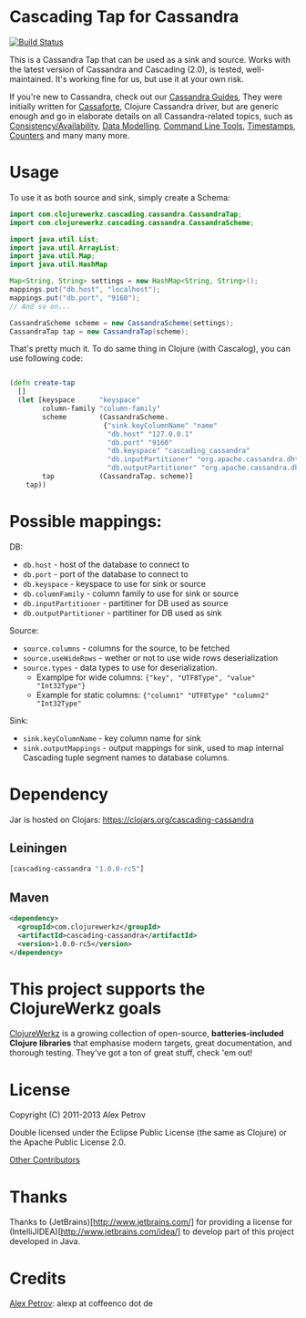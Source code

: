# Cascading Tap for Cassandra

[![Build Status](https://secure.travis-ci.org/ifesdjeen/cascading-cassandra.png)](http://travis-ci.org/ifesdjeen/cascading-cassandra)

This is a Cassandra Tap that can be used as a sink and source. Works
with the latest version of Cassandra and Cascading (2.0), is tested,
well-maintained. It's working fine for us, but use it at your own
risk.

If you're new to Cassandra, check out our [Cassandra Guides](http://clojurecassandra.info/articles/guides.html),
They were initially written for [Cassaforte](https://github.com/clojurewerkz/cassaforte), Clojure Cassandra
driver, but are generic enough and go in elaborate details on all Cassandra-related topics, such as
[Consistency/Availability](http://clojurecassandra.info/articles/cassandra_concepts.html), [Data Modelling](http://clojurecassandra.info/articles/data_modelling.html),
[Command Line Tools](http://clojurecassandra.info/articles/troubleshooting.html#toc_2), [Timestamps](http://clojurecassandra.info/articles/kv.html#toc_3),
[Counters](http://clojurecassandra.info/articles/kv.html#toc_5) and many many more.


# Usage

To use it as both source and sink, simply create a Schema:

```java
import com.clojurewerkz.cascading.cassandra.CassandraTap;
import com.clojurewerkz.cascading.cassandra.CassandraScheme;

import java.util.List;
import java.util.ArrayList;
import java.util.Map;
import java.util.HashMap

Map<String, String> settings = new HashMap<String, String>();
mappings.put("db.host", "localhost");
mappings.put("db.port", "9160");
// And so on...

CassandraScheme scheme = new CassandraScheme(settings);
CassandraTap tap = new CassandraTap(scheme);
```

That's pretty much it. To do same thing in Clojure (with Cascalog),
you can use following code:

```clojure

(defn create-tap
  []
  (let [keyspace      "keyspace"
        column-family "column-family"
        scheme        (CassandraScheme.
                       {"sink.keyColumnName" "name"
                        "db.host" "127.0.0.1"
                        "db.port" "9160"
                        "db.keyspace" "cascading_cassandra"
                        "db.inputPartitioner" "org.apache.cassandra.dht.Murmur3Partitioner"
                        "db.outputPartitioner" "org.apache.cassandra.dht.Murmur3Partitioner"})
        tap           (CassandraTap. scheme)]
    tap))
```

# Possible mappings:

DB:
  * `db.host` - host of the database to connect to
  * `db.port` - port of the database to connect to
  * `db.keyspace` - keyspace to use for sink or source
  * `db.columnFamily` - column family  to use for sink or source
  * `db.inputPartitioner` - partitiner for DB used as source
  * `db.outputPartitioner` - partitiner for DB used as sink

Source:
  * `source.columns` - columns for the source, to be fetched
  * `source.useWideRows` - wether or not to use wide rows deserialization
  * `source.types` - data types to use for deserialization.
    * Examplpe for wide columns: `{"key", "UTF8Type", "value" "Int32Type"}`
    * Example for static columns: `{"column1" "UTF8Type" "column2" "Int32Type"`

Sink:
  * `sink.keyColumnName` - key column name for sink
  * `sink.outputMappings` - output mappings for sink, used to map internal Cascading
    tuple segment names to database columns.

# Dependency

Jar is hosted on Clojars: https://clojars.org/cascading-cassandra

## Leiningen

```clojure
[cascading-cassandra "1.0.0-rc5"]
```

## Maven

```xml
<dependency>
  <groupId>com.clojurewerkz</groupId>
  <artifactId>cascading-cassandra</artifactId>
  <version>1.0.0-rc5</version>
</dependency>
```

# This project supports the ClojureWerkz goals

[ClojureWerkz](http://clojurewerkz.org/) is a growing collection of open-source, **batteries-included Clojure libraries** that emphasise modern targets, great documentation, and thorough testing. They've got a ton of great stuff, check 'em out!

# License

Copyright (C) 2011-2013 Alex Petrov

Double licensed under the Eclipse Public License (the same as Clojure) or
the Apache Public License 2.0.

[Other Contributors](github.com/ifesdjeen/cascading-cassandra)

# Thanks

Thanks to (JetBrains)[http://www.jetbrains.com/] for providing a license
for (IntelliJIDEA)[http://www.jetbrains.com/idea/] to develop part
of this project developed in Java.

# Credits

[Alex Petrov](https://twitter.com/ifesdjeen): alexp at coffeenco dot de
